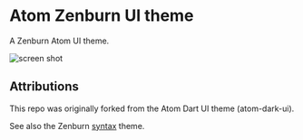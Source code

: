 # Atom Zenburn UI theme

A Zenburn Atom UI theme.

![screen shot](https://raw.githubusercontent.com/devoncarew/zenburn-ui/master/docs/screenshot.png)

## Attributions

This repo was originally forked from the Atom Dart UI theme (atom-dark-ui).

See also the Zenburn [syntax](https://atom.io/themes/zenburn) theme.
